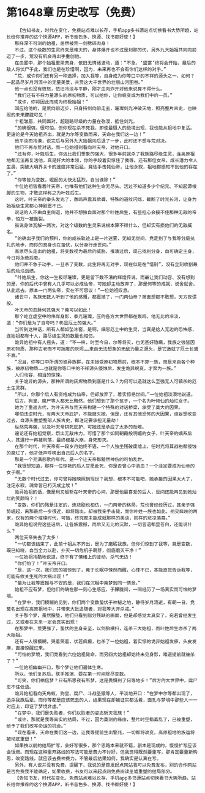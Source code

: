 # 第1648章 历史改写（免费）
        【告知书友，时代在变化，免费站点难以长存，手机app多书源站点切换看书大势所趋，站长给你推荐的这个换源APP，听书音色多、换源、找书都好使！】
       那样深不可测的始祖，居然被荒一剑劈碎肉身！
       不过，这个级数的生灵终究是难灭的，身体爆开也不过是刹那的伤，另外九大始祖共同向前迈了一步，荒没有机会再出手重创他。
       在血雾中，那个始祖重聚真身，依旧无情绪波动，道：“不急，‘盛宴’终将会开始，最后的敌人将伏尸于此，我们也是在珍惜啊，因为，未来再也不会有你们这样的对手。”
       “荒，或许你们还有另一种选择，加入我等，自身成为你等口中的不祥的源头之一，如何？一起品尽岁月河流中的无量美景，共赏这大千世界的壮丽山河图卷。”
       他一点也没有愤怒，依旧冷淡与平静，刚才血肉炸开对他来说算不得什么。
       “我们还有不祥力量源头的原初物质，可以给你，让你蜕变成为我们中的一员。”
       “或许，你将因此而成为终极始祖！”
       回应给他的，是荒向前迈步，只身持剑向前走去，璀璨剑光冲破天地，照亮整片古史，也映照的未来朦胧可见！
       十祖皱眉，共同面对，超越路尽级的力量在弥漫，抵住剑光。
       “的确很强，很可怕，但你现在杀不死我，即使最慑人的绝境出现，我也能从祖地中复活。更遑论是今天始祖齐出，就是为尔等变数而来，天命在我们这一边！”
       他平淡而冷漠，说完后与另外九大始祖向后退了一步，此时还不想与荒对决。
       他们不再与荒对话，而一位始祖则看向叶天帝，对他开口。
       “还有你，叶姓后生，你远比我们想象的强大，很多年前就杀了我族路尽级生灵，连高原祖地都无法再复活他，真是好大的本领，你的手段着实惊住了我等。还有那位女帝，成长潜力令人生畏，突破大境界关卡的速度非常迅猛，竟徒手击毙仙帝，让他永寂，祖地都感知不到他的存在了。”
       “你等皆为变数，崛起的太快太猛烈，自当诛除！”
       十位始祖皆看着叶天帝，也唯有他们这种生命无尽头、活过不知道多少个纪元、不知起源根脚的生物，才敢这样称之为叶姓后生。
       这时，叶天帝的拳头发光了，轰鸣声震耳欲聋，特殊的道纹闪烁，截断了时光长河，让身为始祖级生灵都心神剧震不已。
       说话的人不由自主倒退，他并不想独自面对那个叶姓后生，有些担心会接不住那种无敌的帝拳，怕万一被轰裂。
       虽说身体瓦解一两次，对这个级数的生灵来说根本算不得什么，但却实有损他们的无敌威名。
       “的确出乎我们的预料，你的成长轨迹上是一片迷雾，无知无觉间，竟走到了与我等分庭抗礼的地步，而你的真身也在蛰伏，以分身行走世间。”
       高原尽头走出的始祖，将变数视为最后的威胁，推演过后，现已找到分身，自可确定主身，今日将永绝后患。
       他们并不急于动手，一旦杀了变数，此生将再无对手，现在似是在“惜别”，没有立刻收割最后的灿烂战绩。
       “叶姓后生，你这一生极尽璀璨，更是留下数不清的辉煌传说，而最让我们动容、没有想到的是，你的后代中曾有人几乎可以必成仙帝，可她却主动放弃了，那是何等的成就，说舍就舍，从此远去。原本一门两仙帝，实在不可思议！”一位始祖叹息。
       诸世中，各族无数人听到了他的感慨，都震撼了，一门两仙帝？简直想都不敢想，天方夜谭般。
       叶天帝的血脉何其强大？竟可以如此！
       那个屹立虚空中的伟岸身影，拳光璀璨，压的各方大世界都在轰鸣，他无比的冷淡，道：“你们是为了自夸吗？彰显厄土的强大。”
       当听到这种话，所有人都如坠冰窖，是啊，细思厄土中的生灵，当真是给人无边的恐怖感，连始祖都有十人，路尽级生灵的数量也相仿。
       诡异始祖中有人摇头，道：“不一样，时至今日，尔等将灭，也无甚好隐瞒，我族之强皆因原初物质，那种古老而不可揣度的灰烬……来自无法想象的无敌力量之源头，是它造就了厄土长盛不衰。”
       “况且，你等口中所谓的诡异族群，在未接受原初物质前，根本不算一族，而是来自各个种族，被原初物质……也就是你等口中的不祥源头侵蚀后，发生诡异蜕变，才聚为一族。”
       人们动容，相当的惊悚。
       关于诡异的源头，那种所谓的灰烬物质到底是什么？为何可以造就这么至强无人可镇杀的厄土生灵群。
       “所以，你那个后人有资格成为仙帝，但却放弃了，着实惊艳世间。”一位始祖淡漠地说道。
       后方，狗皇、腐尸等人都无比黯然，他们想到了那个孩子，一个名为叶倾仙的灿烂女子。
       她为了重返古代，为叶天帝与荒天帝构建一个特殊的对话桥梁，承受了莫大的因果。
       哪怕违逆时光，有两大天帝庇护，不能磨灭她，但是，还有其他恐怖的大因果，谁妄想改变过去，自源头重塑整部人族古史，都注定要承担无量劫！
       纵然荒再强，以及叶天帝拼死庇护，可她还是承应了太多的劫难。
       遑论还有始祖觉察，祭出无敌伟力，可惜了那个如同朝霞般明媚的女子，叶天帝的嫡系后人，其道行一再被削落，最终根基大崩，身死形灭。
       在那个时代，叶天帝有一段岁月始终不语，一个人独坐残破废墟上，任时光将其战袍都侵蚀的腐烂了，他才低声呼唤出自己后人的名字。
       那是一个充满悲歌的年代，是一个让天帝都黯然神伤的可怕乱世。
       “我很想知道，那样一位惊艳的后人甘愿赴死，你是否曾心中淌血？一个注定要成为仙帝的女子啊。”
       “无数个时代过去，你可曾将她映照到现世？我想，根本不可能吧，她承接的因果太大了，注定永寂，魂骨皆已朽灭成尘埃！”
       诡异始祖的话，像是利刃般斩在叶天帝的心间，那是他最喜爱的后人，世间还能再见到她灿烂的笑颜吗？！
       “变数，你们的殇是注定的，连悲剧也相仿，一门两帝的格局，荒也曾经经历过，其亲子强势崛起，离那最后一步很近，即将踏出，却被我亲手击毙，而你叶姓一族也如此，相交辉映的两家，仅有的两个璀璨时代，可惜，终究都未能成就那样的美谈，同样的悲凉落幕。”
       诡异始祖说完这些话后，让各族震撼，而后又无比的沉默，一切言语都显苍白，还能说什么？
       两位天帝失去了太多！
       “一切都该结束了，此前十祖从不齐出，是为了磨砺我族，但你们惊到了我等，竟是变数，既已知晓，自当全力以赴，扑灭一切危机于萌芽，彻底磨灭干净！”
       一位始祖冷酷地说道，终于有了情绪上的波动，杀气无边！
       “你们怕了！”叶天帝开口。
       “是，这一次，我们真的被惊到了，竟于长眠中悚然而醒，心悸不已，本能直觉告诉我等，可能有攸关生死的大祸出现！”
       “最为让我等震撼与不安的是，我们在沉眠中竟梦到同一情景。”
       始祖不应有梦，但他们的确在那一刻心生感应，于朦胧间，一同经历了一场真实而可怕的梦境。
       “在梦中，我们模糊的见到，你们两个变数蛰伏于神秘之地，静待岁月流逝，有朝一日，竟莫名出现在高原祖地中，并带来大批追随者，对我等大开杀戒。”
       关于那个梦，虽然朦胧，他们只看到部分残缺的画面，但是却感觉太真实了，宛若曾经发生过，又或者在未来一定会真实出现！
       在那梦中，荒更强了，蛰伏的主身亲至，以剑胎横扫，连杀三大始祖，而叶姓后生亦杀了两大始祖。
       还有一人很模糊，哭着笑着，状若疯癫，也杀了一位始祖，着实惊的诡异始祖发瘆，头皮发麻，直接惊醒过来。
       “可怕的梦境，我们竟看到六位始祖毙命，而另四大始祖却始终未见身影，难道提前就被杀了？”
       一位始祖幽幽开口，那个梦让他们遍体生寒。
       所以，他们复苏后，联手推演，要在第一时间除尽变数。
       “可笑，你们相信梦？日有所思夜有所梦，这是畏惧到了何等地步！”后方的大世界中，腐尸忍不住低语。
       诡异始祖看向天角蚁、狗皇、腐尸、斗战圣猿等人，平淡地开口：“在梦中尔等都出现了，追杀我族后辈，而你等都是应该死去的人，结果现在却被证实都活着，面孔与梦境中那些人一一对应上，印证了梦境非虚。”
       “在梦中，我们是失败者，你们以胜者的姿态斩灭我族！”
       “或许，那就是我等真实的结局，不过，因为莫测的缘由，整片时空都紊乱了，已被重塑，给予了我们改写命运的机会。”
       “现在看来，天命在我们这一边，让我等提前生出警兆，一切都将改变，高原祖地的族运将被彻底重塑！”
       如果按以前的结局扩写，会好写很多，那个思路本来就不错，剧本是现成的，慢慢扩写应该会很燃。而现在这种重开路线的写法可能是费力不讨好，但我觉得既然要重写，那肯定要重新构思，改变路线，就应该去费神费力，不管最后结果如何，我确实是认真在写。
       另外，有人说并没有免费，提醒下，我说的是首发起点网站我可以免费发布，别的合作网站是否免费我不能确定，如果收费，书友可以来起点网免费阅读圣墟重塑的结局部分。
       【告知书友，时代在变化，免费站点难以长存，手机app多书源站点切换看书大势所趋，站长给你推荐的这个换源APP，听书音色多、换源、找书都好使！】